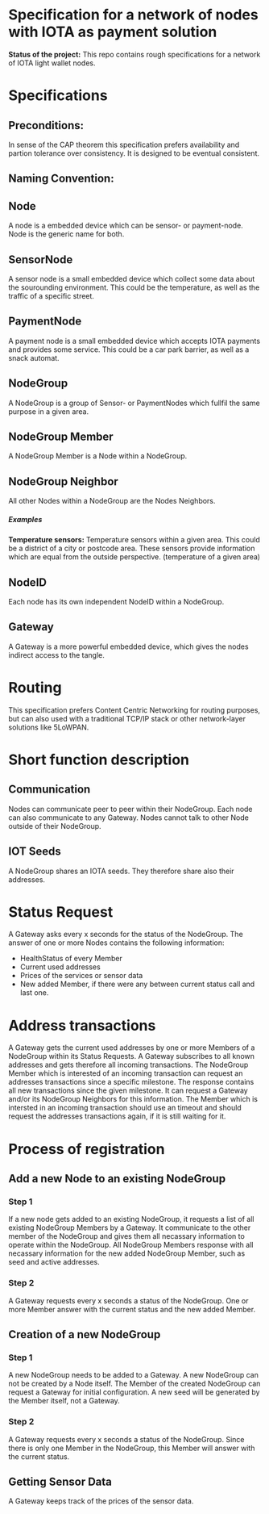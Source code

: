 # Specification for a network of nodes with IOTA as payment solution

**Status of the project:** This repo contains rough specifications for a network of IOTA light wallet nodes.

# Specifications

## Preconditions:

In sense of the CAP theorem this specification prefers availability and partion tolerance over consistency. It is designed to be eventual consistent.

## Naming Convention:

## Node

A node is a embedded device which can be sensor- or payment-node. Node is the generic name for both.

## SensorNode

A sensor node is a small embedded device which collect some data about the sourounding environment. This could be the temperature, as well as the traffic of a specific street.

## PaymentNode

A payment node is a small embedded device which accepts IOTA payments and provides some service. This could be a car park barrier, as well as a snack automat.

## NodeGroup

A NodeGroup is a group of Sensor- or PaymentNodes which fullfil the same purpose in a given area.

## NodeGroup Member

A NodeGroup Member is a Node within a NodeGroup.

## NodeGroup Neighbor

All other Nodes within a NodeGroup are the Nodes Neighbors.

##### Examples

**Temperature sensors:** Temperature sensors within a given area. This could be a district of a city or postcode area. These sensors provide information which are equal from the outside perspective. (temperature of a given area)

## NodeID

Each node has its own independent NodeID within a NodeGroup.

## Gateway

A Gateway is a more powerful embedded device, which gives the nodes indirect access to the tangle.

# Routing

This specification prefers Content Centric Networking for routing purposes, but can also used with a traditional TCP/IP stack or other network-layer solutions like 5LoWPAN.

# Short function description

## Communication

Nodes can communicate peer to peer within their NodeGroup. Each node can also communicate to any Gateway. Nodes cannot talk to other Node outside of their NodeGroup.

## IOT Seeds

A NodeGroup shares an IOTA seeds. They therefore share also their addresses.

# Status Request
A Gateway asks every x seconds for the status of the NodeGroup. The answer of one or more Nodes contains the following information:
- HealthStatus of every Member
- Current used addresses
- Prices of the services or sensor data
- New added Member, if there were any between current status call and last one.

# Address transactions
A Gateway gets the current used addresses by one or more Members of a NodeGroup within its Status Requests. A Gateway subscribes to all known addresses and gets therefore all incoming transactions. The NodeGroup Member which is interested of an incoming transaction can request an addresses transactions since a specific milestone. The response contains all new transactions since the given milestone. It can request a Gateway and/or its NodeGroup Neighbors for this information. The Member which is intersted in an incoming transaction should use an timeout and should request the addresses transactions again, if it is still waiting for it.

# Process of registration

## Add a new Node to an existing NodeGroup

### Step 1
If a new node gets added to an existing NodeGroup, it requests a list of all existing NodeGroup Members by a Gateway. It communicate to the other member of the NodeGroup and gives them all necassary information to operate within the NodeGroup. All NodeGroup Members response with all necassary information for the new added NodeGroup Member, such as seed and active addresses.

### Step 2
A Gateway requests every x seconds a status of the NodeGroup. One or more Member answer with the current status and the new added Member.

## Creation of a new NodeGroup

### Step 1
A new NodeGroup needs to be added to a Gateway. A new NodeGroup can not be created by a Node itself. The Member of the created NodeGroup can request a Gateway for initial configuration. A new seed will be generated by the Member itself, not a Gateway.

### Step 2
A Gateway requests every x seconds a status of the NodeGroup. Since there is only one Member in the NodeGroup, this Member will answer with the current status.

## Getting Sensor Data
A Gateway keeps track of the prices of the sensor data.

